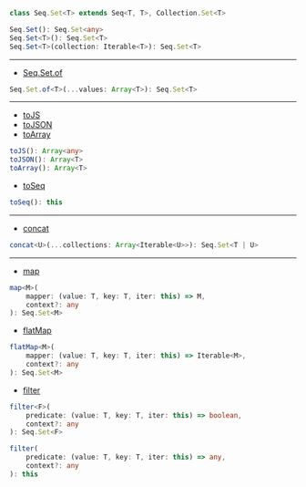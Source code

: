 ```ts
class Seq.Set<T> extends Seq<T, T>, Collection.Set<T>
```

```ts
Seq.Set(): Seq.Set<any>
Seq.Set<T>(): Seq.Set<T>
Seq.Set<T>(collection: Iterable<T>): Seq.Set<T>
```

---

- [Seq.Set.of](https://facebook.github.io/immutable-js/docs/#/Seq.Set/of)

```ts
Seq.Set.of<T>(...values: Array<T>): Seq.Set<T>
```

---

- [toJS](https://facebook.github.io/immutable-js/docs/#/Seq.Set/toJS)
- [toJSON](https://facebook.github.io/immutable-js/docs/#/Seq.Set/toJSON)
- [toArray](https://facebook.github.io/immutable-js/docs/#/Seq.Set/toArray)

```ts
toJS(): Array<any>
toJSON(): Array<T>
toArray(): Array<T>
```

- [toSeq](https://facebook.github.io/immutable-js/docs/#/Seq.Set/toSeq)

```ts
toSeq(): this
```

---

- [concat](https://facebook.github.io/immutable-js/docs/#/Seq.Set/concat)

```ts
concat<U>(...collections: Array<Iterable<U>>): Seq.Set<T | U>
```

---

- [map](https://facebook.github.io/immutable-js/docs/#/Seq.Set/map)

```ts
map<M>(
    mapper: (value: T, key: T, iter: this) => M,
    context?: any
): Seq.Set<M>
```

- [flatMap](https://facebook.github.io/immutable-js/docs/#/Seq.Set/flatMap)

```ts
flatMap<M>(
    mapper: (value: T, key: T, iter: this) => Iterable<M>,
    context?: any
): Seq.Set<M>
```

- [filter](https://facebook.github.io/immutable-js/docs/#/Seq.Set/filter)

```ts
filter<F>(
    predicate: (value: T, key: T, iter: this) => boolean,
    context?: any
): Seq.Set<F>

filter(
    predicate: (value: T, key: T, iter: this) => any,
    context?: any
): this
```
